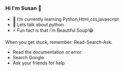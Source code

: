 ### Hi I'm Susan 👋




- 🌱 I’m currently learning  Python,Html,css,javascript
- 📍 Lets talk about python
- ⚡ Fun fact  is that i'm Beautiful Soup!😁


When you get stuck, remember: Read-Search-Ask.
- Read the documentation or error
- Search Google
- Ask your friends for help

